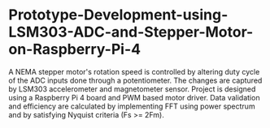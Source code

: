 # Prototype-Development-using-LSM303-ADC-and-Stepper-Motor-on-Raspberry-Pi-4
A NEMA stepper motor's rotation speed is controlled by altering duty cycle of the ADC inputs done through a potentiometer. The changes are captured by LSM303 accelerometer and magnetometer sensor. Project is designed using a Raspberry Pi 4 board and PWM based motor driver. Data validation and efficiency are calculated by implementing FFT using power spectrum and by satisfying Nyquist criteria (Fs >= 2Fm).
